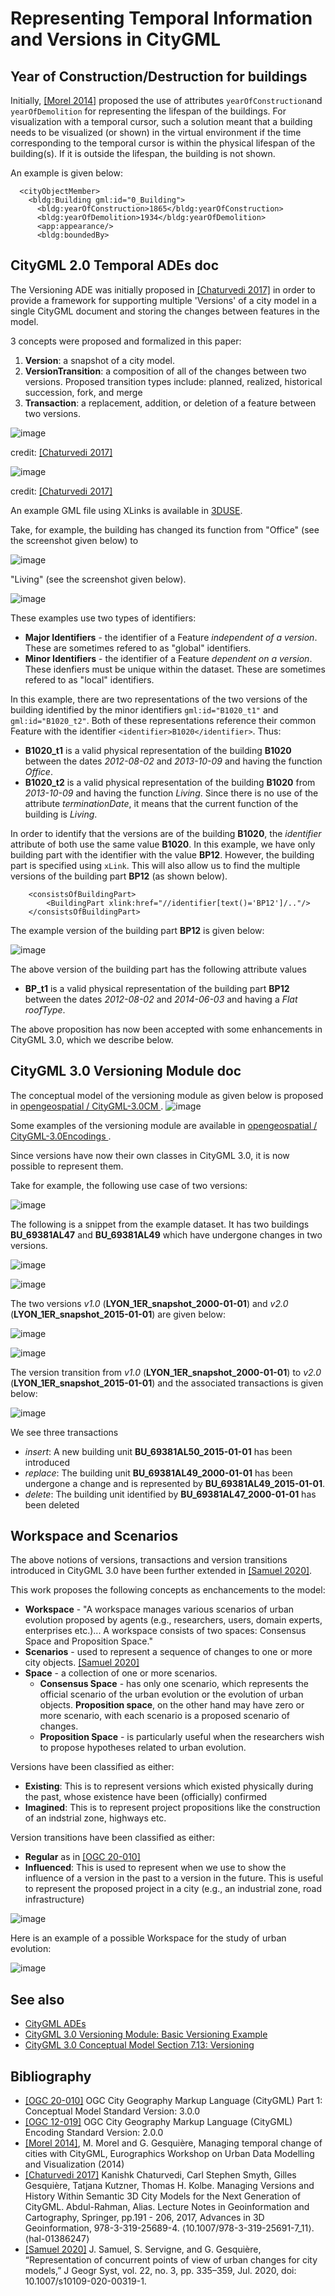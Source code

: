 # Representing Temporal Information and Versions in CityGML

## Year of Construction/Destruction for buildings
<a name="anchor-Year-of-Construction-Destruction"></a>
Initially, [[Morel 2014]](https://diglib.eg.org/xmlui/bitstream/handle/10.2312/udmv.20141076.037-042/037-042.pdf) proposed the use of attributes `yearOfConstruction`and `yearOfDemolition` for representing the lifespan of the buildings. For visualization with a temporal cursor, such a solution meant that a building needs to be visualized (or shown) in the virtual environment if the time corresponding to the temporal cursor is within the physical lifespan of the building(s). If it is outside the lifespan, the building is not shown.

An example is given below:

```
  <cityObjectMember>
    <bldg:Building gml:id="0_Building">
      <bldg:yearOfConstruction>1865</bldg:yearOfConstruction>
      <bldg:yearOfDemolition>1934</bldg:yearOfDemolition>
      <app:appearance/>
      <bldg:boundedBy>
```

## CityGML 2.0 Temporal ADEs doc
The Versioning ADE was initially proposed in [[Chaturvedi 2017]](https://hal.archives-ouvertes.fr/hal-01386247/document) in order to provide a framework for supporting multiple 'Versions' of a city model in a single CityGML document and storing the changes between features in the model.

3 concepts were proposed and formalized in this paper:
1. **Version**: a snapshot of a city model.
2. **VersionTransition**: a composition of all of the changes between two versions. Proposed transition types include: planned, realized, historical succession, fork, and merge 
3. **Transaction**: a replacement, addition, or deletion of a feature between two versions. 

![image](https://user-images.githubusercontent.com/23373264/150381878-a5ee9379-77b5-4540-b5e6-c3b2cb8a091e.png)

credit: [[Chaturvedi 2017]](https://hal.archives-ouvertes.fr/hal-01386247/document)

![image](https://user-images.githubusercontent.com/23373264/150382089-b97df4de-c889-4069-a11a-d3aa15335dff.png)

credit: [[Chaturvedi 2017]](https://hal.archives-ouvertes.fr/hal-01386247/document)

An example GML file using XLinks is available in [3DUSE](https://github.com/VCityTeam/3DUSE/blob/master/doc/ADE/Temporel/1.%20xlinks/GML_test_ADE.gml).

Take, for example, the building has changed its function from "Office" (see the screenshot given below) to

![image](https://user-images.githubusercontent.com/8275121/150499602-926b0e72-f121-43d7-b984-f319981fa731.png)

"Living" (see the screenshot given below).

![image](https://user-images.githubusercontent.com/8275121/150499675-6b1eaf4d-86a5-4a0e-840e-572ae874b6c6.png)

These examples use two types of identifiers:
* **Major Identifiers** - the identifier of a Feature _independent of a version_. These are sometimes refered to as "global" identifiers.
* **Minor Identifiers** - the identifier of a Feature _dependent on a version_. These idenfiers must be unique within the dataset. These are sometimes refered to as "local" identifiers.

In this example, there are two representations of the two versions of the building identified by the minor identifiers `gml:id="B1020_t1"` and `gml:id="B1020_t2"`. Both of these representations reference their common Feature with the identifier `<identifier>B1020</identifier>`. Thus:
* **B1020_t1** is a valid physical representation of the building **B1020** between the dates *2012-08-02* and *2013-10-09* and having the function *Office*.
* **B1020_t2** is a valid physical representation of the building **B1020** from *2013-10-09* and having the function *Living*. Since there is no use of the attribute *terminationDate*, it means that the current function of the building is *Living*. 

In order to identify that the versions are of the building **B1020**, the *identifier* attribute of both  use the same value **B1020**. In this example, we have only building part with the identifier with the value  **BP12**. However, the building part is specified using `xLink`. This will also allow us to find the multiple versions of the building part **BP12** (as shown below). 

```
    <consistsOfBuildingPart>
        <BuildingPart xlink:href="//identifier[text()='BP12']/.."/> 
    </consistsOfBuildingPart>
```
The example version of the building part   **BP12** is given below:

![image](https://user-images.githubusercontent.com/8275121/150503006-ecda395d-9591-46d3-8fbe-3b54c50f261a.png)

The above version of the building part has the following attribute values
* **BP_t1** is a valid physical representation of the building part **BP12** between the dates *2012-08-02* and *2014-06-03* and having a *Flat* *roofType*.

The above proposition has now been accepted with some enhancements in CityGML 3.0, which we describe below.

## CityGML 3.0 Versioning Module doc

The conceptual model of the versioning module as given below is proposed in [ opengeospatial /
CityGML-3.0CM ](https://github.com/opengeospatial/CityGML-3.0CM/blob/master/Conceptual%20Model/CityGML_3.0_UML-Diagrams.pdf).
![image](https://user-images.githubusercontent.com/8275121/150493650-78704aa5-dc8a-4d15-b482-f741d09447ef.png)

Some examples of the versioning module are available in [ opengeospatial /
CityGML-3.0Encodings
](https://github.com/opengeospatial/CityGML-3.0Encodings/tree/master/CityGML/Examples/Versioning). 

Since versions have now their own classes in CityGML 3.0, it is now possible to represent them.

Take for example, the following use case of two versions:

![image](https://user-images.githubusercontent.com/8275121/150516759-c5d52a84-3f82-41dd-b8f9-5781eea8ff2b.png)


The following is a snippet from the example dataset. It has two buildings **BU_69381AL47** and **BU_69381AL49** which have undergone changes in two versions. 

![image](https://user-images.githubusercontent.com/8275121/150540875-7b2473af-3d30-4774-b9a1-604b2c4a6a13.png)

![image](https://user-images.githubusercontent.com/8275121/150541151-3e78e936-c2ce-4dff-9bfa-0bea783c5de4.png)

The two versions *v1.0* (**LYON_1ER_snapshot_2000-01-01**) and *v2.0* (**LYON_1ER_snapshot_2015-01-01**) are given below:

![image](https://user-images.githubusercontent.com/8275121/150546693-bd56ab0c-2499-4203-9c78-9d89dc27d415.png)


![image](https://user-images.githubusercontent.com/8275121/150546763-affa4257-6c89-4b20-8bc4-8132080cec2a.png)

The version transition from *v1.0* (**LYON_1ER_snapshot_2000-01-01**) to *v2.0* (**LYON_1ER_snapshot_2015-01-01**) and the associated transactions is given below:

![image](https://user-images.githubusercontent.com/8275121/150547254-79cb1e84-0c74-4d4c-b7be-48bcc07c0f71.png)

We see three transactions
* *insert*: A new building unit **BU_69381AL50_2015-01-01** has been introduced 
* *replace*: The building unit **BU_69381AL49_2000-01-01** has been undergone a change and is represented by **BU_69381AL49_2015-01-01**.
* *delete*: The building unit identified by **BU_69381AL47_2000-01-01** has been deleted

## Workspace and Scenarios

The above notions of versions, transactions and version transitions introduced in CityGML 3.0 have been further extended in [[Samuel 2020]](https://hal.archives-ouvertes.fr/hal-02454953/file/article.pdf). 

This work proposes the following concepts as enchancements to the model:
- **Workspace** - "A workspace manages various scenarios of urban evolution proposed by agents (e.g., researchers, users, domain experts, enterprises etc.)... A workspace consists of two spaces: Consensus Space and Proposition Space."
- **Scenarios** - used to represent a sequence of changes to one or more city objects. [[Samuel 2020]](https://hal.archives-ouvertes.fr/hal-02454953/file/article.pdf)
- **Space** -  a collection of one or more scenarios.
  - **Consensus Space** - has only one scenario, which represents the official scenario of the urban evolution or the evolution of urban objects. **Proposition space**, on the other hand may have zero or more scenario, with each scenario is a proposed scenario of changes.
  - **Proposition Space** - is particularly useful when the researchers wish to propose hypotheses related to urban evolution.

Versions have been classified as either:
* **Existing**: This is to represent versions which existed physically during the past, whose existence have been (officially) confirmed
* **Imagined**: This is to represent project propositions like the construction of an indstrial zone, highways etc.

Version transitions have been classified as either:
* **Regular** as in [[OGC 20-010]](https://docs.ogc.org/is/20-010/20-010.html)
* **Influenced**: This is used to represent when we use to show the influence of a version in the past to a version in the future. This is useful to represent the proposed project in a city (e.g., an industrial zone, road infrastructure)

![image](https://user-images.githubusercontent.com/23373264/150551588-1d80a624-b5ce-406b-81f0-54f08c5caf2b.png)

Here is an example of a possible Workspace for the study of urban evolution:

![image](https://user-images.githubusercontent.com/23373264/150550282-1edca381-3a23-41d0-9477-116a72a1b7db.png)

## See also
* [CityGML ADEs](citygml-ade.md)
* [CityGML 3.0 Versioning Module: Basic Versioning Example](https://github.com/opengeospatial/CityGML-3.0Encodings/blob/master/CityGML/Examples/Versioning/Basic%20examples/CityGML%203.0%20-%20Versioning%20Module.pdf)
* [CityGML 3.0 Conceptual Model Section 7.13: Versioning](https://docs.ogc.org/is/20-010/20-010.html#toc41)

## Bibliography
- [[OGC 20-010]](https://docs.ogc.org/is/20-010/20-010.html) OGC City Geography Markup Language (CityGML) Part 1: Conceptual Model Standard Version: 3.0.0
- [[OGC 12-019]](https://portal.ogc.org/files/?artifact_id=47842) OGC City Geography Markup Language (CityGML) Encoding Standard Version: 2.0.0
- [[Morel 2014]](https://diglib.eg.org/xmlui/bitstream/handle/10.2312/udmv.20141076.037-042/037-042.pdf), M. Morel and G. Gesquière, Managing temporal change of cities with CityGML, Eurographics Workshop on Urban Data Modelling and Visualization (2014)
- [[Chaturvedi 2017]](https://hal.archives-ouvertes.fr/hal-01386247/document) Kanishk Chaturvedi, Carl Stephen Smyth, Gilles Gesquière, Tatjana Kutzner, Thomas H. Kolbe. Managing Versions and History Within Semantic 3D City Models for the Next Generation of CityGML. Abdul-Rahman, Alias. Lecture Notes in Geoinformation and Cartography, Springer, pp.191 - 206, 2017, Advances in 3D Geoinformation, 978-3-319-25689-4. ⟨10.1007/978-3-319-25691-7_11⟩. ⟨hal-01386247⟩
- [[Samuel 2020]](https://hal.archives-ouvertes.fr/hal-02454953/file/article.pdf) J. Samuel, S. Servigne, and G. Gesquière, “Representation of concurrent points of view of urban changes for city models,” J Geogr Syst, vol. 22, no. 3, pp. 335–359, Jul. 2020, doi: 10.1007/s10109-020-00319-1.
